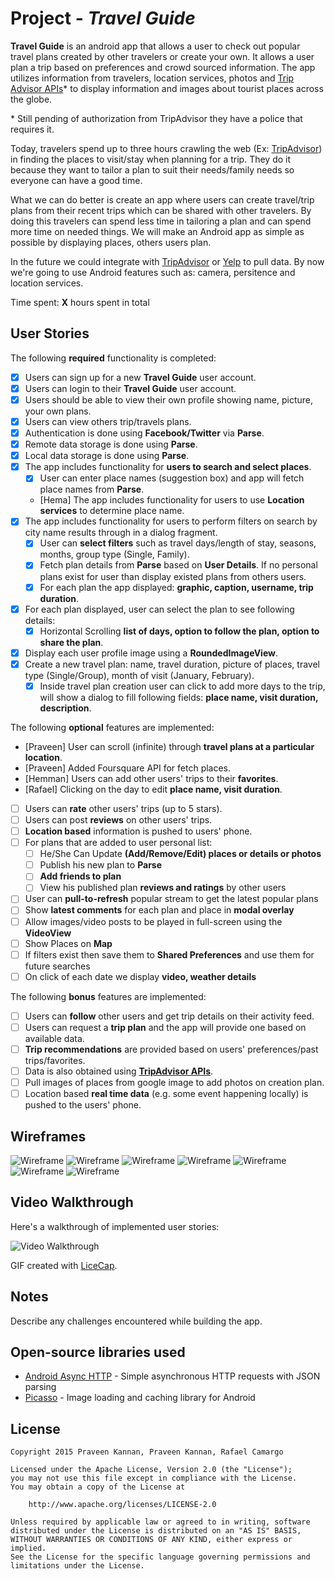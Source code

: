 # Project  - *Travel Guide*

**Travel Guide** is an android app that allows a user to check out popular travel plans created by other travelers or create your own. It allows a user plan a trip based on preferences and crowd sourced information. The app utilizes information from travelers, location services, photos and [Trip Advisor APIs](https://developer-tripadvisor.com/content-api/)* to display information and images about tourist places across the globe.

\* Still pending of authorization from TripAdvisor they have a police that requires it.

Today, travelers spend up to three hours crawling the web (Ex: [TripAdvisor](www.tripadvisor.com)) in finding the places to visit/stay when planning for a trip. They do it because they want to tailor a plan to suit their needs/family needs so everyone can have a good time.

What we can do better is create an app where users can create travel/trip plans from their recent trips which can be shared with other travelers. By doing this travelers can spend less time in tailoring a plan and can spend more time on needed things. We will make an Android app as simple as possible by displaying places, others users plan.

In the future we could integrate with [TripAdvisor](www.tripadvisor.com) or [Yelp](www.yelp.com) to pull data. By now we're going to use Android features such as: camera, persitence and location services.

Time spent: **X** hours spent in total

## User Stories

The following **required** functionality is completed:

* [x] Users can sign up for a new **Travel Guide** user account.
* [x] Users can login to their **Travel Guide** user account.
* [x] Users should be able to view their own profile showing name, picture, your own plans.
* [x] Users can view others trip/travels plans.
* [x] Authentication is done using **Facebook/Twitter** via **Parse**.
* [x] Remote data storage is done using **Parse**.
* [x] Local data storage is done using **Parse**.
* [x] The app includes functionality for **users to search and select places**.
  * [x] User can enter place names (suggestion box) and app will fetch place names from **Parse**.
  * [Hema] The app includes functionality for users to use **Location services** to determine place name.
* [x] The app includes functionality for users to perform filters on search by city name results through in a dialog fragment.
  * [x] User can **select filters** such as travel days/length of stay, seasons, months, group type (Single, Family).
  * [x] Fetch plan details from **Parse** based on **User Details**. If no personal plans exist for user than display existed plans from others users.
  * [x] For each plan the app displayed: **graphic, caption, username, trip duration**.
* [x] For each plan displayed, user can select the plan to see following details:
  * [x] Horizontal Scrolling **list of days, option to follow the plan, option to share the plan**.
* [x] Display each user profile image using a **RoundedImageView**.
* [x] Create a new travel plan: name, travel duration, picture of places, travel type (Single/Group), month of visit (January, February).
  * [x] Inside travel plan creation user can click to add more days to the trip, will show a dialog to fill following fields: **place name, visit duration, description**.
    
The following **optional** features are implemented:

* [Praveen] User can scroll (infinite) through **travel plans at a particular location**.
* [Praveen] Added Foursquare API for fetch places.
* [Hemman] Users can add other users' trips to their **favorites**.
* [Rafael] Clicking on the day to edit **place name, visit duration**.
* [ ] Users can **rate** other users' trips (up to 5 stars).
* [ ] Users can post **reviews** on other users' trips.
* [ ] **Location based** information is pushed to users' phone.
* [ ] For plans that are added to user personal list:
  * [ ] He/She Can Update **(Add/Remove/Edit) places or details or photos**
  * [ ] Publish his new plan to **Parse**
  * [ ] **Add friends to plan**
  * [ ] View his published plan **reviews and ratings** by other users
* [ ] User can **pull-to-refresh** popular stream to get the latest popular plans
* [ ] Show **latest comments** for each plan and place in **modal overlay**
* [ ] Allow images/video posts to be played in full-screen using the **VideoView**
* [ ] Show Places on **Map**
* [ ] If filters exist then save them to **Shared Preferences** and use them for future searches
* [ ] On click of each date we display **video, weather details**

The following **bonus** features are implemented:

* [ ] Users can **follow** other users and get trip details on their activity feed.
* [ ] Users can request a **trip plan** and the app will provide one based on available data.
* [ ] **Trip recommendations** are provided based on users' preferences/past trips/favorites.
* [ ] Data is also obtained using **[TripAdvisor APIs](https://developer-tripadvisor.com/content-api/)**.
* [ ] Pull images of places from google image to add photos on creation plan.
* [ ] Location based **real time data** (e.g. some event happening locally) is pushed to the users' phone.

## Wireframes

![Wireframe](Wireframes/Login_1.png)
![Wireframe](Wireframes/Login_2.png)
![Wireframe](Wireframes/SignUp.png)
![Wireframe](Wireframes/Profile.png)
![Wireframe](Wireframes/HomeScreen.png)
![Wireframe](Wireframes/Detailed_Plan.png)
![Wireframe](Wireframes/Creation_Plan.png)

## Video Walkthrough 

Here's a walkthrough of implemented user stories:

<img src='https://dl.dropboxusercontent.com/u/72672886/TravelGuide-v2.gif' title='Video Walkthrough' width='' alt='Video Walkthrough' />

GIF created with [LiceCap](http://www.cockos.com/licecap/).

## Notes

Describe any challenges encountered while building the app.

## Open-source libraries used

- [Android Async HTTP](https://github.com/loopj/android-async-http) - Simple asynchronous HTTP requests with JSON parsing
- [Picasso](http://square.github.io/picasso/) - Image loading and caching library for Android

## License

    Copyright 2015 Praveen Kannan, Praveen Kannan, Rafael Camargo

    Licensed under the Apache License, Version 2.0 (the "License");
    you may not use this file except in compliance with the License.
    You may obtain a copy of the License at

        http://www.apache.org/licenses/LICENSE-2.0

    Unless required by applicable law or agreed to in writing, software
    distributed under the License is distributed on an "AS IS" BASIS,
    WITHOUT WARRANTIES OR CONDITIONS OF ANY KIND, either express or implied.
    See the License for the specific language governing permissions and
    limitations under the License.
    
